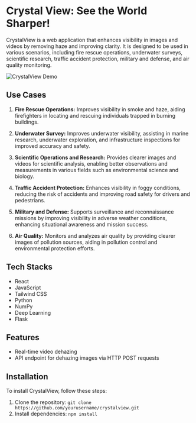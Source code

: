 # Crystal View: See the World Sharper!


CrystalView is a web application that enhances visibility in images and videos by removing haze and improving clarity. It is designed to be used in various scenarios, including fire rescue operations, underwater surveys, scientific research, traffic accident protection, military and defense, and air quality monitoring.

![CrystalView Demo](/path/to/demo.gif)

## Use Cases

1. **Fire Rescue Operations:** Improves visibility in smoke and haze, aiding firefighters in locating and rescuing individuals trapped in burning buildings.

2. **Underwater Survey:** Improves underwater visibility, assisting in marine research, underwater exploration, and infrastructure inspections for improved accuracy and safety.

3. **Scientific Operations and Research:** Provides clearer images and videos for scientific analysis, enabling better observations and measurements in various fields such as environmental science and biology.

4. **Traffic Accident Protection:** Enhances visibility in foggy conditions, reducing the risk of accidents and improving road safety for drivers and pedestrians.

5. **Military and Defense:** Supports surveillance and reconnaissance missions by improving visibility in adverse weather conditions, enhancing situational awareness and mission success.

6. **Air Quality:** Monitors and analyzes air quality by providing clearer images of pollution sources, aiding in pollution control and environmental protection efforts.

## Tech Stacks

- React
- JavaScript
- Tailwind CSS
- Python
- NumPy
- Deep Learning
- Flask

## Features

- Real-time video dehazing
- API endpoint for dehazing images via HTTP POST requests

## Installation

To install CrystalView, follow these steps:

1. Clone the repository: `git clone https://github.com/yourusername/crystalview.git`
2. Install dependencies: `npm install`

